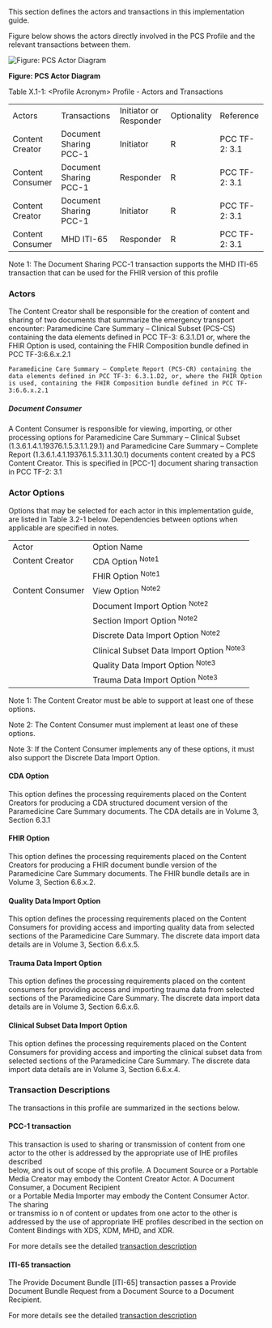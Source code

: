 
This section defines the actors and transactions in this implementation guide.

Figure below shows the actors directly
involved in the PCS 
Profile and the relevant transactions between them.

![Figure: PCS Actor Diagram](ActorsAndTransactions.svg "Figure: PCS Actor Diagram")

<div style="clear: left"/>

**Figure: PCS Actor Diagram**

Table X.1-1: &lt;Profile Acronym&gt; Profile - Actors and Transactions

|                 |                        |                        |                 |               |
|-----------------|------------------------|------------------------|-----------------|---------------|
| Actors  		  | Transactions           | Initiator or Responder | Optionality     | Reference     |
| Content Creator | Document Sharing PCC-1 | Initiator              | R               | PCC TF-2: 3.1 |
| Content Consumer| Document Sharing PCC-1 | Responder              | R               | PCC TF-2: 3.1 |
| Content Creator | Document Sharing PCC-1 | Initiator              | R               | PCC TF-2: 3.1 |
| Content Consumer| MHD ITI-65             | Responder              | R               | PCC TF-2: 3.1 |

Note 1: The Document Sharing PCC-1 transaction supports the MHD ITI-65 transaction that can be used for the FHIR version of this profile 


### Actors
The Content Creator shall be responsible for the creation of content and sharing of two documents that summarize the emergency transport encounter: 
	Paramedicine Care Summary – Clinical Subset (PCS-CS) containing the data elements defined in PCC TF-3: 6.3.1.D1 or, where the FHIR Option is used, containing the FHIR Composition bundle defined in PCC TF-3:6.6.x.2.1

	Paramedicine Care Summary – Complete Report (PCS-CR) containing the data elements defined in PCC TF-3: 6.3.1.D2, or, where the FHIR Option is used, containing the FHIR Composition bundle defined in PCC TF-3:6.6.x.2.1

##### Document Consumer

A Content Consumer is responsible for viewing, importing, or other processing options for Paramedicine Care Summary – Clinical Subset (1.3.6.1.4.1.19376.1.5.3.1.1.29.1) and Paramedicine Care Summary – Complete Report (1.3.6.1.4.1.19376.1.5.3.1.1.30.1) documents content created by a PCS Content Creator. This is specified in \[PCC-1\] document sharing transaction in PCC TF-2: 3.1

### Actor Options

Options that may be selected for each actor in this implementation guide, are listed in Table 3.2-1 below. Dependencies 
between options when applicable are specified in notes.

|                  |                                                     |
|------------------|-----------------------------------------------------|
| Actor            | Option Name                                         |
| Content Creator  | CDA Option <sup>Note1</sup>                         |
|				   | FHIR Option <sup>Note1</sup>                        |
| Content Consumer | View Option <sup>Note2</sup>                        |
|                  | Document Import Option <sup>Note2</sup>             |
|                  | Section Import Option <sup>Note2</sup>              |
|                  | Discrete Data Import Option <sup>Note2</sup>        |
|                  | Clinical Subset Data Import Option <sup>Note3</sup> |
|                  | Quality Data Import Option <sup>Note3</sup>         |
|                  | Trauma Data Import Option <sup>Note3</sup>          |

Note 1: The Content Creator must be able to support at least one of
these options.

Note 2: The Content Consumer must implement at least one of these
options.

Note 3: If the Content Consumer implements any of these options, it must
also support the Discrete Data Import Option.

#### CDA Option

This option defines the processing requirements placed on the Content
Creators for producing a CDA structured document version of the
Paramedicine Care Summary documents. The CDA details are in Volume 3,
Section 6.3.1

#### FHIR Option

This option defines the processing requirements placed on the Content
Creators for producing a FHIR document bundle version of the
Paramedicine Care Summary documents. The FHIR bundle details are in
Volume 3, Section 6.6.x.2.

#### Quality Data Import Option

This option defines the processing requirements placed on the Content
Consumers for providing access and importing quality data from selected
sections of the Paramedicine Care Summary. The discrete data import data
details are in Volume 3, Section 6.6.x.5.

#### Trauma Data Import Option

This option defines the processing requirements placed on the content
consumers for providing access and importing trauma data from selected
sections of the Paramedicine Care Summary. The discrete data import data
details are in Volume 3, Section 6.6.x.6.
#### Clinical Subset Data Import Option

This option defines the processing requirements placed on the Content
Consumers for providing access and importing the clinical subset data
from selected sections of the Paramedicine Care Summary. The discrete
data import data details are in Volume 3, Section 6.6.x.4.

### Transaction Descriptions
The transactions in this profile are summarized in the sections below.

#### PCC-1 transaction

This transaction is used to sharing  or transmission  of content  from  one 
actor to the other is addressed by the appropriate  use of  IHE  profiles   described  
below,  and  is  out  of  scope of  this  profile.  A Document  Source or a Portable Media 
Creator may  embody the Content  Creator Actor. A Document  Consumer,  a Document   Recipient   
or  a  Portable  Media  Importer  may  embody  the  Content  Consumer  Actor.  The  sharing   
or  transmiss io n   of  content  or updates from  one actor to the other is addressed by the 
use of appropriate  IHE profiles  described in  the section  on Content  Bindings  with  XDS, 
XDM, MHD, and  XDR.  

For more details see the detailed [transaction description](PCC-1)

#### ITI-65 transaction

The Provide Document Bundle [ITI-65] transaction passes a Provide Document Bundle Request from a Document Source to a Document Recipient.

For more details see the detailed [transaction description](ITI-65.html)